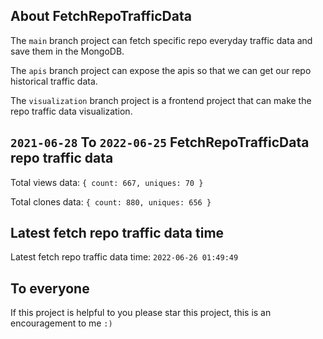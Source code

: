## About FetchRepoTrafficData

The `main` branch project can fetch specific repo everyday traffic data and save them in the MongoDB.

The `apis` branch project can expose the apis so that we can get our repo historical traffic data.

The `visualization` branch project is a frontend project that can make the repo traffic data visualization.

## `2021-06-28` To `2022-06-25` FetchRepoTrafficData repo traffic data

Total views data: `{ count: 667, uniques: 70 }`

Total clones data: `{ count: 880, uniques: 656 }`

## Latest fetch repo traffic data time

Latest fetch repo traffic data time: `2022-06-26 01:49:49`

## To everyone

If this project is helpful to you please star this project, this is an encouragement to me `:)`



